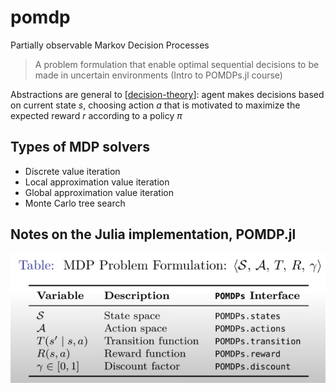# pomdp


Partially observable Markov Decision Processes

> A problem formulation that enable optimal sequential decisions to be made in uncertain environments (Intro to POMDPs.jl course)

Abstractions are general to [[decision-theory]]: agent makes decisions based on current state $s$, choosing action $a$ that is motivated to maximize the expected reward $r$ according to a policy $\pi$


## Types of MDP solvers

- Discrete value iteration
- Local approximation value iteration
- Global approximation value iteration
- Monte Carlo tree search


## Notes on the Julia implementation, POMDP.jl

![](attachments/2021-09-22-13-07-39.png)


[//begin]: # "Autogenerated link references for markdown compatibility"
[decision-theory]: decision-theory "decision-theory"
[//end]: # "Autogenerated link references"